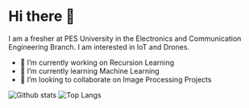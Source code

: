 # Hi there 👋

I am a fresher at PES University in the Electronics and Communication Engineering Branch. I am interested in IoT and Drones.

- 🔭 I’m currently working on Recursion Learning
- 🌱 I’m currently learning Machine Learning
- 👯 I’m looking to collaborate on Image Processing Projects

![Github stats](https://github-readme-stats-jacob-02.vercel.app/api?username=jacob-02&theme=tokyonight)
![Top Langs](https://github-readme-stats-jacob-02.vercel.app/api/top-langs/?username=jacob-02&theme=tokyonight)


